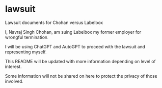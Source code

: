 # lawsuit
Lawsuit documents for Chohan versus Labelbox

I, Navraj Singh Chohan, am suing Labelbox my former employer for wrongful termination. 

I will be using ChatGPT and AutoGPT to proceed with the lawsuit and representing myself.

This README will be updated with more information depending on level of interest. 

Some information will not be shared on here to protect the privacy of those involved.
